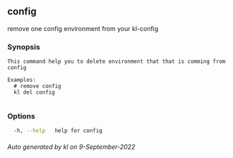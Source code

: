 ## config

remove one config environment from your kl-config

### Synopsis

```
This command help you to delete environment that that is comming from config

Examples:
  # remove config
  kl del config
	
```

### Options

```bash
  -h, --help   help for config
```



###### Auto generated by kl on 9-September-2022
